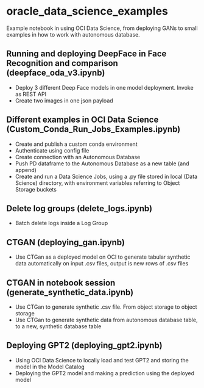 # **oracle_data_science_examples**
Example notebook in using OCI Data Science, from deploying GANs to small examples in how to work with autonomous database.

## Running and deploying DeepFace in Face Recognition and comparison (deepface_oda_v3.ipynb)
- Deploy 3 different Deep Face models in one model deployment. Invoke as REST API
- Create two images in one json payload

## Different examples in OCI Data Science (Custom_Conda_Run_Jobs_Examples.ipynb)
- Create and publish a custom conda environment
- Authenticate using config file
- Create connection with an Autonomous Database
- Push PD dataframe to the Autonomous Database as a new table (and append)
- Create and run a Data Science Jobs, using a .py file stored in local (Data Science) directory, with environment variables referring to Object Storage buckets

## Delete log groups (delete_logs.ipynb)
- Batch delete logs inside a Log Group

## CTGAN (deploying_gan.ipynb)
- Use CTGan as a deployed model on OCI to generate tabular synthetic data automatically on input .csv files, output is new rows of .csv files

## CTGAN in notebook session (generate_synthetic_data.ipynb)
- Use CTGan to generate synthetic .csv file. From object storage to object storage
- Use CTGan to generate synthetic data from autonomous database table, to a new, synthetic database table

## Deploying GPT2 (deploying_gpt2.ipynb)
- Using OCI Data Science to locally load and test GPT2 and storing the model in the Model Catalog
- Deploying the GPT2 model and making a prediction using the deployed model
